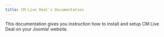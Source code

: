 ```yaml
---
title: CM Live Deal's Documentation
---
```

This documentation gives you instruction how to install and setup CM Live Deal on your Joomla! website.